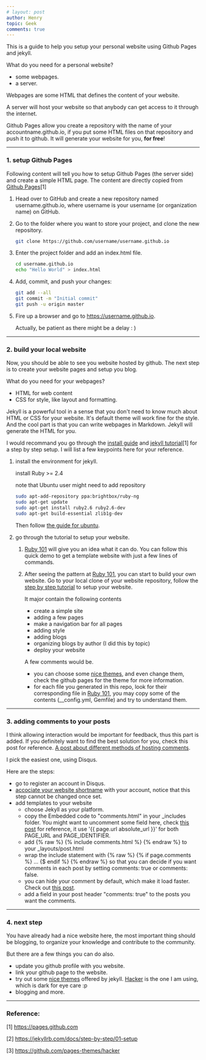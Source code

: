 ```yaml
---
# layout: post
author: Henry
topic: Geek
comments: true
---
```


This is a guide to help you setup your personal website using Github Pages and jekyll.

What do you need for a personal website?
- some webpages.
- a server.

Webpages are some HTML that defines the content of your website.

A server will host your website so that anybody can get access to it through the internet.

Github Pages allow you create a repository with the name of your accountname.github.io, if you put some HTML files on that repository and push it to github. It will generate your website for you, __for free__!

---

### 1. setup Github Pages

Following content will tell you how to setup Github Pages (the server side) and create a simple HTML page. The content are directly copied from [Github Pages](<https://pages.github.com>)\[1\]

1. Head over to GitHub and create a new repository named username.github.io, where username is your username (or organization name) on GitHub.

2. Go to the folder where you want to store your project, and clone the new repository.
   ```bash
   git clone https://github.com/username/username.github.io
   ```

3. Enter the project folder and add an index.html file.
   ```bash
   cd username.github.io
   echo "Hello World" > index.html
   ```

4. Add, commit, and push your changes:
   ```bash
   git add --all
   git commit -m "Initial commit"
   git push -u origin master
   ```

5. Fire up a browser and go to https://username.github.io.
   
   Actually, be patient as there might be a delay : )

---

### 2. build your local website

Now, you should be able to see you website hosted by github. The next step is to create your website pages  and setup you blog.

What do you need for your webpages?
- HTML for web content
- CSS for style, like layout and formatting.

Jekyll is a powerful tool in a sense that you don't need to know much about HTML or CSS for your website. It's default theme will work fine for the style. And the cool part is that you can write webpages in Markdown. Jekyll will generate the HTML for you.

I would recommand you go through the [install guide](https://jekyllrb.com/docs/installation/) and [jekyll tutorial](https://jekyllrb.com/docs/step-by-step/01-setup)\[1\] for a step by step setup. I will list a few keypoints here for your reference.

1. install the environment for jekyll.

   install Ruby >= 2.4

   note that Ubuntu user might need to add repository
    
   ```bash
   sudo apt-add-repository ppa:brightbox/ruby-ng
   sudo apt-get update
   sudo apt-get install ruby2.6 ruby2.6-dev
   sudo apt-get build-essential zlib1g-dev
   ``` 
   Then follow [the guide for ubuntu](https://jekyllrb.com/docs/installation/ubuntu/).

2. go through the tutorial to setup your website.
   1. [Ruby 101](https://jekyllrb.com/docs/ruby-101/) will give you an idea what it can do. You can follow this quick demo to get a template website with just a few lines of commands.
   2. After seeing the pattern at [Ruby 101](https://jekyllrb.com/docs/ruby-101/), you can start to build your own website. Go to your local clone of your website repository, follow the [step by step tutorial](https://jekyllrb.com/docs/step-by-step/01-setup/) to setup your website.

      It major contain the following contents

      - create a simple site
      - adding a few pages
      - make a navigation bar for all pages
      - adding style
      - adding blogs
      - organizing blogs by author (I did this by topic)
      - deploy your website

      A few comments would be.

      - you can choose some [nice themes](https://github.com/pages-themes), and even change them, check the github pages for the theme for more information.
      - for each file you generated in this repo, look for their corresponding file in [Ruby 101](https://jekyllrb.com/docs/ruby-101/), you may copy some of the contents (\_\_config.yml, Gemfile) and try to understand them.

---

### 3. adding comments to your posts

I think allowing interaction would be important for feedback, thus this part is added. If you definitely want to find the best solution for you, check this post for reference. [A post about different methods of hosting comments](https://darekkay.com/blog/static-site-comments/).

I pick the easiest one, using Disqus.

Here are the steps:

- go to register an account in Disqus.
- [accociate your website shortname](https://disqus.com/admin/create/) with your account, notice that this step cannot be changed once set.
- add templates to your website
  - choose Jekyll as your platform.
  - copy the Embedded code to "comments.html" in your \_includes folder. You might want to uncomment some field here, check [this post](https://desiredpersona.com/disqus-comments-jekyll/) for reference, it use '\{\{ page\.url absolute\_url \}\}' for both PAGE\_URL and PAGE\_IDENTIFIER.
  - add {% raw %} {% include comments.html %} {% endraw %} to your \_layouts/post\.html
  - wrap the include statement with {% raw %} {% if page.comments %} ... {$ endif %} {% endraw %} so that you can decide if you want comments in each post by setting comments: true or comments: false.
  - you can hide your comment by default, which make it load faster. Check out [this post](https://esc.sh/blog/load-disqus-on-click/).
  - add a field in your post header "comments: true" to the posts you want the comments.

---

### 4. next step

You have already had a nice website here, the most important thing should be blogging, to organize your knowledge and contribute to the community.

But there are a few things you can do also.

- update you github profile with you website.
- link your github page to the website.
- try out some [nice themes](https://github.com/pages-themes) offered by jekyll. [Hacker](https://github.com/pages-themes/hacker) is the one I am using, which is dark for eye care :p
- blogging and more.

---

### Reference:

[1] <https://pages.github.com>

[2] <https://jekyllrb.com/docs/step-by-step/01-setup>

[3] <https://github.com/pages-themes/hacker>